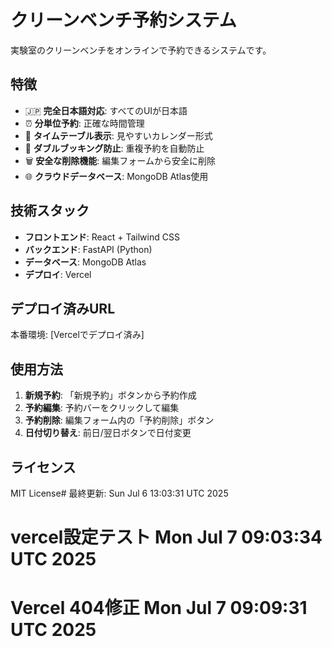 # クリーンベンチ予約システム

実験室のクリーンベンチをオンラインで予約できるシステムです。

## 特徴

- 🇯🇵 **完全日本語対応**: すべてのUIが日本語
- ⏰ **分単位予約**: 正確な時間管理
- 📅 **タイムテーブル表示**: 見やすいカレンダー形式
- 🚫 **ダブルブッキング防止**: 重複予約を自動防止
- 🗑️ **安全な削除機能**: 編集フォームから安全に削除
- 🌐 **クラウドデータベース**: MongoDB Atlas使用

## 技術スタック

- **フロントエンド**: React + Tailwind CSS
- **バックエンド**: FastAPI (Python)
- **データベース**: MongoDB Atlas
- **デプロイ**: Vercel

## デプロイ済みURL

本番環境: [Vercelでデプロイ済み]

## 使用方法

1. **新規予約**: 「新規予約」ボタンから予約作成
2. **予約編集**: 予約バーをクリックして編集
3. **予約削除**: 編集フォーム内の「予約削除」ボタン
4. **日付切り替え**: 前日/翌日ボタンで日付変更

## ライセンス

MIT License# 最終更新: Sun Jul  6 13:03:31 UTC 2025
# vercel設定テスト Mon Jul  7 09:03:34 UTC 2025
# Vercel 404修正 Mon Jul  7 09:09:31 UTC 2025
